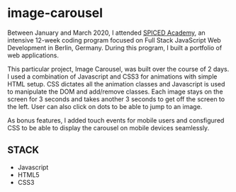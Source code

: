 # image-carousel
Between January and March 2020, I attended <a href="http://www.spiced-academy.com/" target="_blank">SPICED Academy</a>, an intensive 12-week coding program focused on Full Stack JavaScript Web Development in Berlin, Germany. During this program, I built a portfolio of web applications.

This particular project, Image Carousel, was built over the course of 2 days.  I used a combination of Javascript and CSS3 for animations with simple HTML setup.  CSS dictates all the animation classes and Javascript is used to manipulate the DOM and add/remove classes.  Each image stays on the screen for 3 seconds and takes another 3 seconds to get off the screen to the left.  User can also click on dots to be able to jump to an image.  

As bonus features, I added touch events for mobile users and consfigured CSS to be able to display the carousel on mobile devices seamlessly.  

## STACK
 * Javascript
 * HTML5
 * CSS3

